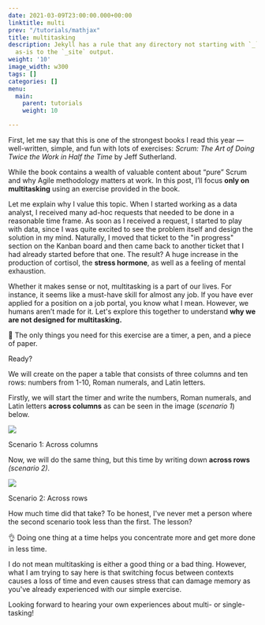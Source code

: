 ```yaml
---
date: 2021-03-09T23:00:00.000+00:00
linktitle: multi
prev: "/tutorials/mathjax"
title: multitasking
description: Jekyll has a rule that any directory not starting with `_` will be copied
  as-is to the `_site` output.
weight: '10'
image_width: w300
tags: []
categories: []
menu:
  main:
    parent: tutorials
    weight: 10

---
```

First, let me say that this is one of the strongest books I read this year — well-written, simple, and fun with lots of exercises: _Scrum: The Art of Doing Twice the Work in Half the Time_ by Jeff Sutherland.

While the book contains a wealth of valuable content about “pure” Scrum and why Agile methodology matters at work. In this post, I’ll focus **only on multitasking** using an exercise provided in the book.

Let me explain why I value this topic. When I started working as a data analyst, I received many ad-hoc requests that needed to be done in a reasonable time frame. As soon as I received a request, I started to play with data, since I was quite excited to see the problem itself and design the solution in my mind. Naturally, I moved that ticket to the "in progress" section on the Kanban board and then came back to another ticket that I had already started before that one. The result? A huge increase in the production of cortisol, the **stress hormone**, as well as a feeling of mental exhaustion.

Whether it makes sense or not, multitasking is a part of our lives. For instance, it seems like a must-have skill for almost any job. If you have ever applied for a position on a job portal, you know what I mean. However, we humans aren’t made for it. Let's explore this together to understand **why we are not designed for multitasking.**

📎 The only things you need for this exercise are a timer, a pen, and a piece of paper.

Ready?

We will create on the paper a table that consists of three columns and ten rows: numbers from 1-10, Roman numerals, and Latin letters.

Firstly, we will start the timer and write the numbers, Roman numerals, and Latin letters **across columns** as can be seen in the image (_scenario 1_) below.

![](/uploads/across_column.png)

Scenario 1: Across columns

Now, we will do the same thing, but this time by writing down **across rows** _(scenario 2)._

![](/uploads/across_rows.png)

Scenario 2: Across rows

How much time did that take? To be honest, I've never met a person where the second scenario took less than the first. The lesson?

👌 Doing one thing at a time helps you concentrate more and get more done in less time.

I do not mean multitasking is either a good thing or a bad thing. However, what I am trying to say here is that switching focus between contexts causes a loss of time and even causes stress that can damage memory as you've already experienced with our simple exercise.

Looking forward to hearing your own experiences about multi- or single-tasking!